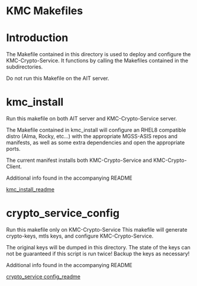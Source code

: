 # KMC Makefiles 

# Introduction 
The Makefile contained in this directory is used to deploy and configure the KMC-Crypto-Service. It functions by calling the Makefiles contained in the subdirectories.

Do not run this Makefile on the AIT server.

# kmc_install
Run this makefile on both AIT server and KMC-Crypto-Service server.

The Makefile contained in kmc_install will configure an RHEL8 compatible distro (Alma, Rocky, etc...) with the appropriate MGSS-ASIS repos and manifests, as well as some extra dependencies and open the appropriate ports. 

The current manifest installs both KMC-Crypto-Service and KMC-Crypto-Client.

Additional info found in the accompanying README

[kmc_install_readme](kmc_install/README.md)

# crypto_service_config
Run this makefile only on KMC-Crypto-Service
This makefile will generate crypto-keys, mtls keys, and configure KMC-Crypto-Service. 

The original keys will be dumped in this directory.
The state of the keys can not be guaranteed if this script is run twice! Backup the keys as necessary!

Additional info found in the accompanying README

[crypto_service config_readme](crypto_service_config/README.md)



